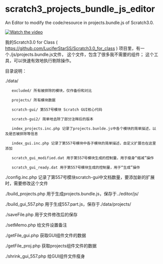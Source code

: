 # scratch3_projects_bundle_js_editor
An Editor to modify the code/resource in projects.bundle.js of Scratch3.0.

[![Watch the video](https://github.com/LuciferStarSS/Scratch3.0_for_class/blob/main/UI.png)](https://github.com/LuciferStarSS/Scratch3.0_for_class/raw/main/wiki_resource/demo.mp4)

我的Scratch3.0 for Class ( https://github.com/LuciferStarSS/Scratch3.0_for_class ) 项目里，有一个./js/projects.bundle.js文件，
这个文件，包含了很多我不需要的组件；
这个工具，可以快速有效地执行剔除操作。

目录说明：

./data/

       excluded/ 所有被排除的模块，仅作备份和对比
       
       projects/ 所有模块数据
       
       scratch-gui/ 第557号模块 Scratch GUI核心代码
       
       scratch-gui2/ 简单地去除了部分注释后的版本
       
       index_projects.inc.php 记录了projects.bunlde.js中各个模块的简单描述，以及是否被排除等信息
       
       index_gui.inc.php 记录了第557号模块中各子模块的简单描述，自定义扩展也在这里添加
       
       scratch_gui_modified.dat 用于第557号模块生成的控制量，用于瘦身“缩减”操作
       
       scratch_gui_ready.dat 用于第557号模块生成的控制量，用于“生成”操作
       
./config.inc.php 记录了第557号模块scratch-gui中文档数量，要添加新的扩展时，需要修改这个文件

./build_projects.php 用于生成projects.bundle.js，保存于../editor/js/

./build_gui_557.php 用于生成557.part.js，保存于./data/projects/

./saveFile.php  用于文件修改后的保存

./setMemo.php 给文件设置备注

./getFile_gui.php 获取GUI组件文件的数据

./getFile_proj.php 获取projects组件文件的数据

./shrink_gui_557.php 给GUI组件文件瘦身
